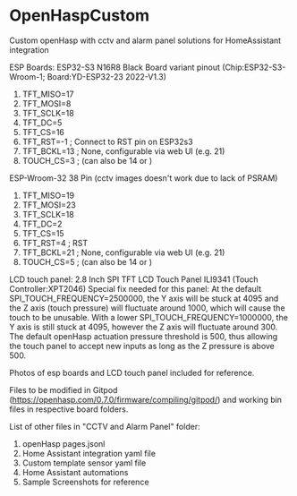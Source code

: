 # OpenHaspCustom
Custom openHasp with cctv and alarm panel solutions for HomeAssistant integration

ESP Boards:
ESP32-S3 N16R8 Black Board variant pinout (Chip:ESP32-S3-Wroom-1; Board:YD-ESP32-23 2022-V1.3)
1. TFT_MISO=17
2. TFT_MOSI=8
3. TFT_SCLK=18
4. TFT_DC=5
5. TFT_CS=16 
6. TFT_RST=-1        ; Connect to RST pin on ESP32s3
7. TFT_BCKL=13       ; None, configurable via web UI (e.g. 21)
8. TOUCH_CS=3        ; (can also be 14 or )

ESP-Wroom-32 38 Pin (cctv images doesn't work due to lack of PSRAM)
1. TFT_MISO=19
2. TFT_MOSI=23
3. TFT_SCLK=18
4. TFT_DC=2
5. TFT_CS=15
6. TFT_RST=4         ; RST
7. TFT_BCKL=21       ; None, configurable via web UI (e.g. 21)
8. TOUCH_CS=5        ; (can also be 14 or )

LCD touch panel:
2.8 Inch SPI TFT LCD Touch Panel ILI9341 (Touch Controller:XPT2046)
Special fix needed for this panel:
At the default SPI_TOUCH_FREQUENCY=2500000, the Y axis will be stuck at 4095 and the Z axis (touch pressure) will fluctuate around 1000, which will cause the touch to be unusable.
With a lower SPI_TOUCH_FREQUENCY=1000000, the Y axis is still stuck at 4095, however the Z axis will fluctuate around 300.
The default openHasp actuation pressure threshold is 500, thus allowing the touch panel to accept new inputs as long as the Z pressure is above 500.

Photos of esp boards and LCD touch panel included for reference.

Files to be modified in Gitpod (https://openhasp.com/0.7.0/firmware/compiling/gitpod/) and working bin files in respective board folders.

List of other files in "CCTV and Alarm Panel" folder:
1. openHasp pages.jsonl
2. Home Assistant integration yaml file
3. Custom template sensor yaml file
4. Home Assistant automations
5. Sample Screenshots for reference
